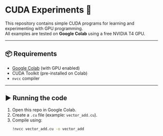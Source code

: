 # CUDA Experiments 🚀

This repository contains simple CUDA programs for learning and experimenting with GPU programming.  
All examples are tested on **Google Colab** using a free NVIDIA T4 GPU.

---

## 📦 Requirements
- [Google Colab](https://colab.research.google.com/) (with GPU enabled)
- CUDA Toolkit (pre-installed on Colab)
- `nvcc` compiler

---

## ▶️ Running the code
1. Open this repo in Google Colab.
2. Create a `.cu` file (example: `vector_add.cu`).
3. Compile using:
   ```bash
   !nvcc vector_add.cu -o vector_add
